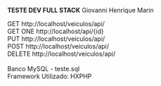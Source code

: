 <strong>TESTE DEV FULL STACK</strong>
Giovanni Henrique Marin

GET http://localhost/veiculos/api/<br>
GET ONE http://localhost/api/{id}<br>
PUT http://localhost/veiculos/api/<br>
POST http://localhost/veiculos/api/<br>
DELETE http://localhost/veiculos/api/<br>
<br>
Banco MySQL - teste.sql<br>
Framework Utilizado: HXPHP
